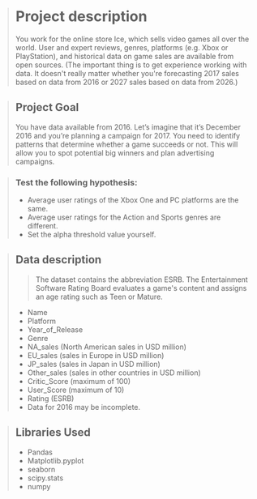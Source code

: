 >#  Project description
> You work for the online store Ice, which sells video games all over the world. User and expert reviews, genres, platforms (e.g. Xbox or PlayStation), and historical data on game sales are available from open sources. 
> (The important thing is to get experience working with data. It doesn't really matter whether you're forecasting 2017 sales based on data from 2016 or 2027 sales based on data from 2026.)

>## Project Goal
> You have data available from 2016. Let’s imagine that it’s December 2016 and you’re planning a campaign for 2017.
> You need to identify patterns that determine whether a game succeeds or not. This will allow you to spot potential big winners and plan advertising campaigns.

> ### Test the following hypothesis:
> - Average user ratings of the Xbox One and PC platforms are the same.
> - Average user ratings for the Action and Sports genres are different.
> - Set the alpha threshold value yourself.

>##  Data description
>> The dataset contains the abbreviation ESRB. The Entertainment Software Rating Board evaluates a game's content and assigns an age rating such as Teen or Mature.
> - Name
> - Platform
> - Year_of_Release
> - Genre
> - NA_sales (North American sales in USD million)
> - EU_sales (sales in Europe in USD million)
> - JP_sales (sales in Japan in USD million)
> - Other_sales (sales in other countries in USD million)
> - Critic_Score (maximum of 100)
> - User_Score (maximum of 10)
> - Rating (ESRB)
> - Data for 2016 may be incomplete.

>##  Libraries Used
> * Pandas
> * Matplotlib.pyplot
> * seaborn
> * scipy.stats
> * numpy
